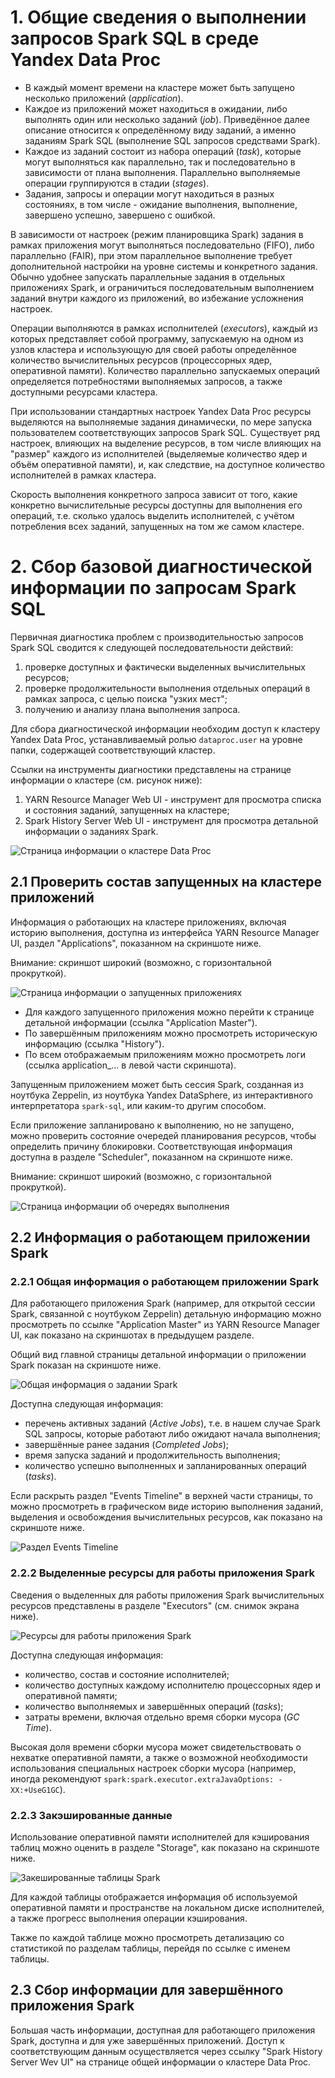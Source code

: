 # 1. Общие сведения о выполнении запросов Spark SQL в среде Yandex Data Proc

* В каждый момент времени на кластере может быть запущено несколько приложений (*application*).
* Каждое из приложений может находиться в ожидании, либо выполнять один или несколько заданий (*job*). Приведённое далее описание относится к определённому виду заданий, а именно заданиям Spark SQL (выполнение SQL запросов средствами Spark).
* Каждое из заданий состоит из набора операций (*task*), которые могут выполняться как параллельно, так и последовательно в зависимости от плана выполнения. Параллельно выполняемые операции группируются в стадии (*stages*).
* Задания, запросы и операции могут находиться в разных состояниях, в том числе - ожидание выполнения, выполнение, завершено успешно, завершено с ошибкой.

В зависимости от настроек (режим планировщика Spark) задания в рамках приложения могут выполняться последовательно (FIFO), либо параллельно (FAIR), при этом параллельное выполнение требует дополнительной настройки на уровне системы и конкретного задания. Обычно удобнее запускать параллельные задания в отдельных приложениях Spark, и ограничиться последовательным выполнением заданий внутри каждого из приложений, во избежание усложнения настроек.

Операции выполняются в рамках исполнителей (*executors*), каждый из которых представляет собой программу, запускаемую на одном из узлов кластера и использующую для своей работы определённое количество вычислительных ресурсов (процессорных ядер, оперативной памяти). Количество параллельно запускаемых операций определяется потребностями выполняемых запросов, а также доступными ресурсами кластера.

При использовании стандартных настроек Yandex Data Proc ресурсы выделяются на выполняемые задания динамически, по мере запуска пользователем соответствующих запросов Spark SQL. Существует ряд настроек, влияющих на выделение ресурсов, в том числе влияющих на "размер" каждого из исполнителей (выделяемые количество ядер и объём оперативной памяти), и, как следствие, на доступное количество исполнителей в рамках кластера.

Скорость выполнения конкретного запроса зависит от того, какие конкретно вычислительные ресурсы доступны для выполнения его операций, т.е. сколько удалось выделить исполнителей, с учётом потребления всех заданий, запущенных на том же самом кластере.

# 2. Сбор базовой диагностической информации по запросам Spark SQL

Первичная диагностика проблем с производительностью запросов Spark SQL сводится к следующей последовательности действий:
1. проверке доступных и фактически выделенных вычислительных ресурсов;
2. проверке продолжительности выполнения отдельных операций в рамках запроса, с целью поиска "узких мест";
3. получению и анализу плана выполнения запроса.

Для сбора диагностической информации необходим доступ к кластеру Yandex Data Proc, устанавливаемый ролью `dataproc.user` на уровне папки, содержащей соответствующий кластер.

Ссылки на инструменты диагностики представлены на странице информации о кластере (см. рисунок ниже):
1. YARN Resource Manager Web UI - инструмент для просмотра списка и состояния заданий, запущенных на кластере;
2. Spark History Server Web UI - инструмент для просмотра детальной информации о заданиях Spark.

![Страница информации о кластере Data Proc](images/01-service.png)

## 2.1 Проверить состав запущенных на кластере приложений

Информация о работающих на кластере приложениях, включая историю выполнения, доступна из интерфейса YARN Resource Manager UI, раздел "Applications", показанном на скриншоте ниже.

Внимание: скриншот широкий (возможно, с горизонтальной прокруткой).

![Страница информации о запущенных приложениях](images/02-rm-apps.png)

* Для каждого запущенного приложения можно перейти к странице детальной информации (ссылка "Application Master").
* По завершённым приложениям можно просмотреть историческую информацию (ссылка "History").
* По всем отображаемым приложениям можно просмотреть логи (ссылка application_... в левой части скриншота).

Запущенным приложением может быть сессия Spark, созданная из ноутбука Zeppelin, из ноутбука Yandex DataSphere, из интерактивного интерпретатора `spark-sql`, или каким-то другим способом.

Если приложение запланировано к выполнению, но не запущено, можно проверить состояние очередей планирования ресурсов, чтобы определить причину блокировки. Соответствующая информация доступна в разделе "Scheduler", показанном на скриншоте ниже.

Внимание: скриншот широкий (возможно, с горизонтальной прокруткой).

![Страница информации об очередях выполнения](images/02-rm-sched.png)

## 2.2 Информация о работающем приложении Spark

### 2.2.1 Общая информация о работающем приложении Spark

Для работающего приложения Spark (например, для открытой сессии Spark, связанной с ноутбуком Zeppelin) детальную информацию можно просмотреть по ссылке "Application Master" из YARN Resource Manager UI, как показано на скриншотах в предыдущем разделе.

Общий вид главной страницы детальной информации о приложении Spark показан на скриншоте ниже.

![Общая информация о задании Spark](images/03-spark-context-main.png)

Доступна следующая информация:
* перечень активных заданий (*Active Jobs*), т.е. в нашем случае Spark SQL запросы, которые работают либо ожидают начала выполнения;
* завершённые ранее задания (*Completed Jobs*);
* время запуска заданий и продолжительность выполнения;
* количество успешно выполненных и запланированных операций (*tasks*).

Если раскрыть раздел "Events Timeline" в верхней части страницы, то можно просмотреть в графическом виде историю выполнения заданий, выделения и освобождения вычислительных ресурсов, как показано на скриншоте ниже.

![Раздел Events Timeline](images/08-spark-context-timeline.png)

### 2.2.2 Выделенные ресурсы для работы приложения Spark

Сведения о выделенных для работы приложения Spark вычислительных ресурсов представлены в разделе "Executors" (см. снимок экрана ниже).

![Ресурсы для работы приложения Spark](images/04-spark-context-executors.png)

Доступна следующая информация:
* количество, состав и состояние исполнителей;
* количество доступных каждому исполнителю процессорных ядер и оперативной памяти;
* количество выполняемых и завершённых операций (*tasks*);
* затраты времени, включая отдельно время сборки мусора (*GC Time*).

Высокая доля времени сборки мусора может свидетельствовать о нехватке оперативной памяти, а также о возможной необходимости использования специальных настроек сборки мусора (например, иногда рекомендуют `spark:spark.executor.extraJavaOptions: -XX:+UseG1GC`).

### 2.2.3 Закэшированные данные

Использование оперативной памяти исполнителей для кэширования таблиц можно оценить в разделе "Storage", как показано на скриншоте ниже.

![Закешированные таблицы Spark](images/05-spark-context-storage.png)

Для каждой таблицы отображается информация об используемой оперативной памяти и пространстве на локальном диске исполнителей, а также прогресс выполнения операции кэширования.

Также по каждой таблице можно просмотреть детализацию со статистикой по разделам таблицы, перейдя по ссылке с именем таблицы.

## 2.3 Сбор информации для завершённого приложения Spark

Большая часть информации, доступная для работающего приложения Spark, доступна и для уже завершённых приложений. Доступ к соответствующим данным осуществляется через ссылку "Spark History Server Wev UI" на странице общей информации о кластере Data Proc.
